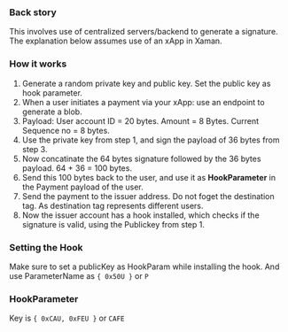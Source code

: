 ### Back story
This involves use of centralized servers/backend to generate a signature.
The explanation below assumes use of an xApp in Xaman.

### How it works
1. Generate a random private key and public key. Set the public key as hook parameter.
2. When a user initiates a payment via your xApp: use an endpoint to generate a blob.
3. Payload: User account ID = 20 bytes. Amount = 8 Bytes. Current Sequence no = 8 bytes.
4. Use the private key from step 1, and sign the payload of 36 bytes from step 3.
5. Now concatinate the 64 bytes signature followed by the 36 bytes payload. 64 + 36 = 100 bytes.
6. Send this 100 bytes back to the user, and use it as **HookParameter** in the Payment payload of the user.
7. Send the payment to the issuer address. Do not foget the destination tag. As destination tag represents different users.
8. Now the issuer account has a hook installed, which checks if the signature is valid, using the Publickey from step 1.

### Setting the Hook
Make sure to set a publicKey as HookParam while installing the hook. 
And use ParameterName as `{ 0x50U }` or `P`

### HookParameter
Key is `{ 0xCAU, 0xFEU }` or `CAFE`
